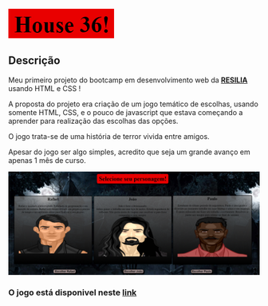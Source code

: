 ![Logo](./img/House.png) 

## Descrição

Meu primeiro projeto do bootcamp em desenvolvimento web da   **[RESILIA](https://www.resilia.com.br/)**  usando HTML e CSS !

A proposta do projeto era criação de um jogo temático de escolhas, usando somente HTML, CSS, e o pouco de javascript que estava começando a aprender para 
realização das escolhas das opções.

O jogo trata-se de uma história de terror vivida entre amigos.

Apesar do jogo ser algo simples, acredito que seja um grande avanço em apenas 1 mês de curso.

![img](./img/select.png)

### O jogo está disponivel neste  **[link](https://rafael753.github.io/house-36/)**
